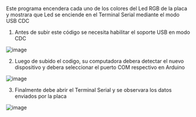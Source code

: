Este programa encendera cada uno de los colores del Led RGB de la placa y mostrara que Led se enciende en el Terminal Serial mediante el modo USB CDC

1. Antes de subir este código se necesita habilitar el soporte USB en modo CDC

![image](https://user-images.githubusercontent.com/68084473/145756553-a3b6e5f9-a9a3-43f7-b548-c0c0b3896753.png)

2. Luego de subido el codigo, su computadora debera detectar el nuevo dispositivo y debera seleccionar el puerto COM respectivo en Arduino

![image](https://user-images.githubusercontent.com/68084473/145758467-f60b6855-be8c-4d56-9938-a69a8953829b.png)

3. Finalmente debe abrir el Terminal Serial y se observara los datos enviados por la placa

![image](https://user-images.githubusercontent.com/68084473/145759311-af9b4eee-5532-4f0e-8efa-485cb43a62b0.png)

